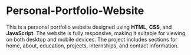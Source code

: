 # Personal-Portfolio-Website
This is a personal portfolio website designed using **HTML**, **CSS**, and **JavaScript**. The website is fully responsive, making it suitable for viewing on both desktop and mobile devices. The project includes sections for home, about, education, projects, internships, and contact information.
